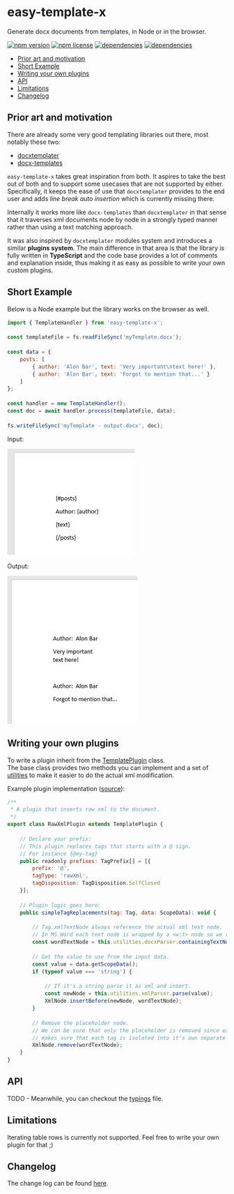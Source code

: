 # easy-template-x

Generate docx documents from templates, in Node or in the browser.

[![npm version](https://img.shields.io/npm/v/easy-template-x.svg)](https://www.npmjs.com/package/easy-template-x)
[![npm license](https://img.shields.io/npm/l/easy-template-x.svg)](https://www.npmjs.com/package/easy-template-x)
[![dependencies](https://david-dm.org/alonrbar/easy-template-x.svg)](https://github.com/alonrbar/easy-template-x)
[![dependencies](https://david-dm.org/alonrbar/easy-template-x/dev-status.svg)](https://github.com/alonrbar/easy-template-x)

- [Prior art and motivation](#prior-art-and-motivation)
- [Short Example](#short-example)
- [Writing your own plugins](#writing-your-own-plugins)
- [API](#api)
- [Limitations](#limitations)
- [Changelog](#changelog)

## Prior art and motivation

There are already some very good templating libraries out there, most notably these two:

- [docxtemplater](https://github.com/open-xml-templating/docxtemplater)
- [docx-templates](https://github.com/guigrpa/docx-templates)

`easy-template-x` takes great inspiration from both. It aspires to take the best
out of both and to support some usecases that are not supported by either.
Specifically, it keeps the ease of use that `docxtemplater` provides to the end
user and adds _line break auto insertion_ which is currently missing there.

Internally it works more like `docx-templates` than `docxtemplater` in that
sense that it traverses xml documents node by node in a strongly typed manner rather than
using a text matching approach.

It was also inspired by `docxtemplater` modules system and introduces a similar
**plugins system**. The main difference in that area is that the library is fully written
in **TypeScript** and the code base provides a lot of comments and explanation
inside, thus making it as easy as possible to write your own custom plugins.

## Short Example

Below is a Node example but the library works on the browser as well.

```javascript
import { TemplateHandler } from 'easy-template-x';

const templateFile = fs.readFileSync('myTemplate.docx');

const data = {
    posts: [
        { author: 'Alon Bar', text: 'Very important\ntext here!' },
        { author: 'Alon Bar', text: 'Forgot to mention that...' }
    ]
};

const handler = new TemplateHandler();
const doc = await handler.process(templateFile, data);

fs.writeFileSync('myTemplate - output.docx', doc);
```

Input:

![input template](./docs/assets/template-in.png?raw=true)

Output:

![output document](./docs/assets/template-out.png?raw=true)

## Writing your own plugins

To write a plugin inherit from the [TemplatePlugin](./src/plugins/templatePlugin.ts) class.  
The base class provides two methods you can implement and a set of [utilities](./src/plugins/templatePlugin.ts) to
make it easier to do the actual xml modification.

Example plugin implementation ([source](./src/plugins/rawXmlPlugin.ts)):

```javascript
/**
 * A plugin that inserts raw xml to the document.
 */
export class RawXmlPlugin extends TemplatePlugin {

    // Declare your prefix:
    // This plugin replaces tags that starts with a @ sign.
    // For instance {@my-tag}
    public readonly prefixes: TagPrefix[] = [{
        prefix: '@',
        tagType: 'rawXml',
        tagDisposition: TagDisposition.SelfClosed
    }];

    // Plugin logic goes here:
    public simpleTagReplacements(tag: Tag, data: ScopeData): void {

        // Tag.xmlTextNode always reference the actual xml text node.
        // In MS Word each text node is wrapped by a <w:t> node so we retrieve that.
        const wordTextNode = this.utilities.docxParser.containingTextNode(tag.xmlTextNode);

        // Get the value to use from the input data.
        const value = data.getScopeData();
        if (typeof value === 'string') {

            // If it's a string parse it as xml and insert.
            const newNode = this.utilities.xmlParser.parse(value);
            XmlNode.insertBefore(newNode, wordTextNode);
        }

        // Remove the placeholder node.
        // We can be sure that only the placeholder is removed since easy-template-x
        // makes sure that each tag is isolated into it's own separate <w:t> node.
        XmlNode.remove(wordTextNode);
    }
}
```

## API

TODO - Meanwhile, you can checkout the [typings](./dist/index.d.ts) file.

## Limitations

Iterating table rows is currently not supported. Feel free to write your own plugin for that ;)

## Changelog

The change log can be found [here](https://github.com/alonrbar/easy-template-x/blob/master/CHANGELOG.md).